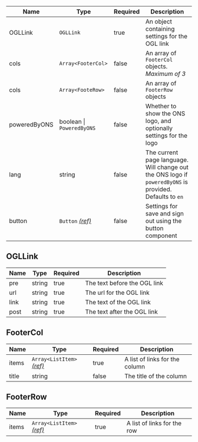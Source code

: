 | Name         | Type                                   | Required | Description                                                                                             |
| ------------ | -------------------------------------- | -------- | ------------------------------------------------------------------------------------------------------- |
| OGLLink      | `OGLLink`                              | true     | An object containing settings for the OGL link                                                          |
| cols         | `Array<FooterCol>`                     | false    | An array of `FooterCol` objects. _Maximum of 3_                                                         |
| cols         | `Array<FooteRow>`                      | false    | An array of `FooterRow` objects                                                                         |
| poweredByONS | boolean &#124; `PoweredByONS`          | false    | Whether to show the ONS logo, and optionally settings for the logo                                      |
| lang         | string                                 | false    | The current page language. Will change out the ONS logo if `poweredByONS` is provided. Defaults to `en` |
| button       | `Button` [_(ref)_](/components/button) | false    | Settings for save and sign out using the button component                                               |

## OGLLink

| Name | Type   | Required | Description                  |
| ---- | ------ | -------- | ---------------------------- |
| pre  | string | true     | The text before the OGL link |
| url  | string | true     | The url for the OGL link     |
| link | string | true     | The text of the OGL link     |
| post | string | true     | The text after the OGL link  |

## FooterCol

| Name  | Type                                                  | Required | Description                    |
| ----- | ----------------------------------------------------- | -------- | ------------------------------ |
| items | `Array<ListItem>` [_(ref)_](/styles/typography/lists) | true     | A list of links for the column |
| title | string                                                | false    | The title of the column        |

## FooterRow

| Name  | Type                                                  | Required | Description                 |
| ----- | ----------------------------------------------------- | -------- | --------------------------- |
| items | `Array<ListItem>` [_(ref)_](/styles/typography/lists) | true     | A list of links for the row |
